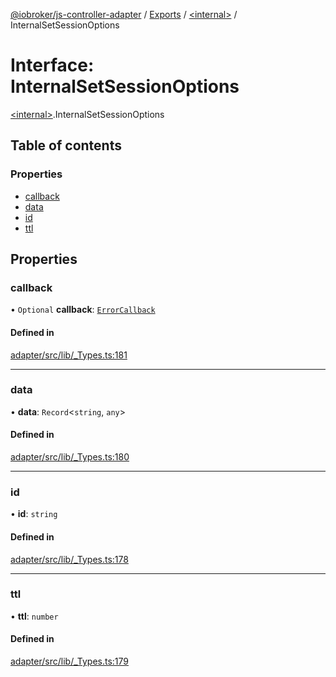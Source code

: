 [@iobroker/js-controller-adapter](../README.md) / [Exports](../modules.md) / [\<internal\>](../modules/internal_.md) / InternalSetSessionOptions

# Interface: InternalSetSessionOptions

[\<internal\>](../modules/internal_.md).InternalSetSessionOptions

## Table of contents

### Properties

- [callback](internal_.InternalSetSessionOptions.md#callback)
- [data](internal_.InternalSetSessionOptions.md#data)
- [id](internal_.InternalSetSessionOptions.md#id)
- [ttl](internal_.InternalSetSessionOptions.md#ttl)

## Properties

### callback

• `Optional` **callback**: [`ErrorCallback`](../modules/internal_.md#errorcallback)

#### Defined in

[adapter/src/lib/_Types.ts:181](https://github.com/ioBroker/ioBroker.js-controller/blob/4020943e/packages/adapter/src/lib/_Types.ts#L181)

___

### data

• **data**: `Record`\<`string`, `any`\>

#### Defined in

[adapter/src/lib/_Types.ts:180](https://github.com/ioBroker/ioBroker.js-controller/blob/4020943e/packages/adapter/src/lib/_Types.ts#L180)

___

### id

• **id**: `string`

#### Defined in

[adapter/src/lib/_Types.ts:178](https://github.com/ioBroker/ioBroker.js-controller/blob/4020943e/packages/adapter/src/lib/_Types.ts#L178)

___

### ttl

• **ttl**: `number`

#### Defined in

[adapter/src/lib/_Types.ts:179](https://github.com/ioBroker/ioBroker.js-controller/blob/4020943e/packages/adapter/src/lib/_Types.ts#L179)
